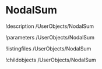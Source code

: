 <!-- MOOSE Documentation Stub: Remove this when content is added. -->

# NodalSum
!description /UserObjects/NodalSum

!parameters /UserObjects/NodalSum

!listingfiles /UserObjects/NodalSum

!childobjects /UserObjects/NodalSum
